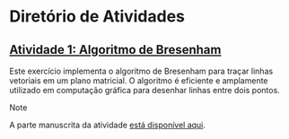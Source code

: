 # Diretório de Atividades

## [Atividade 1: Algoritmo de Bresenham](activity1.py)
Este exercício implementa o algoritmo de Bresenham para traçar linhas vetoriais em um plano matricial. O algoritmo é eficiente e amplamente utilizado em computação gráfica para desenhar linhas entre dois pontos.

> [!NOTE]
> A parte manuscrita da atividade [está disponível aqui](https://drive.google.com/file/d/1QeYxhLlDFvzG8X-So6OUxdDqNpHj3Ohu/view?usp=drive_link).